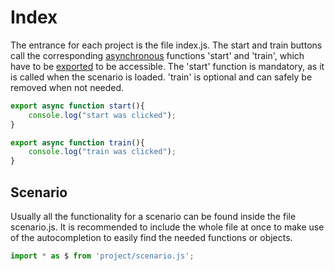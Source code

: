 # Index

The entrance for each project is the file index.js. The start and train buttons call the corresponding [asynchronous](https://developer.mozilla.org/en-US/docs/Web/JavaScript/Reference/Statements/async_function) functions 'start' and 'train', which have to be [exported](https://developer.mozilla.org/en-US/docs/web/javascript/reference/statements/export) to be accessible. The 'start' function is mandatory, as it is called when the scenario is loaded. 'train' is optional and can safely be removed when not needed.
```javascript
export async function start(){
    console.log("start was clicked");
}

export async function train(){
    console.log("train was clicked");
}
```

## Scenario

Usually all the functionality for a scenario can be found inside the file scenario.js. It is recommended to include the whole file at once to make use of the autocompletion to easily find the needed functions or objects.
```javascript
import * as $ from 'project/scenario.js';
```